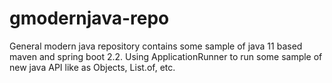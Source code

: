 # gmodernjava-repo
General modern java repository contains some sample of java 11 based maven and spring boot 2.2.
Using ApplicationRunner to run some sample of new java API like as Objects, List.of, etc.
